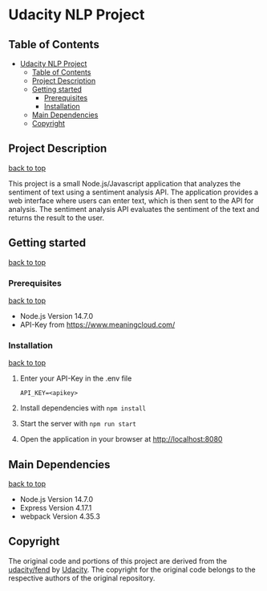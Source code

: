 # Udacity NLP Project

## Table of Contents

- [Udacity NLP Project](#udacity-nlp-project)
  - [Table of Contents](#table-of-contents)
  - [Project Description](#project-description)
  - [Getting started](#getting-started)
    - [Prerequisites](#prerequisites)
    - [Installation](#installation)
  - [Main Dependencies](#main-dependencies)
  - [Copyright](#copyright)

## Project Description

[back to top](#table-of-contents)

This project is a small Node.js/Javascript application that analyzes the sentiment of text using a sentiment analysis API.
The application provides a web interface where users can enter text, which is then sent to the API for analysis.
The sentiment analysis API evaluates the sentiment of the text and returns the result to the user.

## Getting started

[back to top](#table-of-contents)

### Prerequisites

[back to top](#table-of-contents)

- Node.js Version 14.7.0
- API-Key from <https://www.meaningcloud.com/>

### Installation

[back to top](#table-of-contents)

1. Enter your API-Key in the .env file

    ```.dotenv
    API_KEY=<apikey>
    ```

1. Install dependencies with `npm install`
1. Start the server with `npm run start`
1. Open the application in your browser at <http://localhost:8080>

## Main Dependencies

[back to top](#table-of-contents)

- Node.js Version 14.7.0
- Express Version 4.17.1
- webpack Version 4.35.3

## Copyright

The original code and portions of this project are derived from the [udacity/fend](https://github.com/udacity/fend) by [Udacity](https://github.com/udacity). The copyright for the original code belongs to the respective authors of the original repository.
